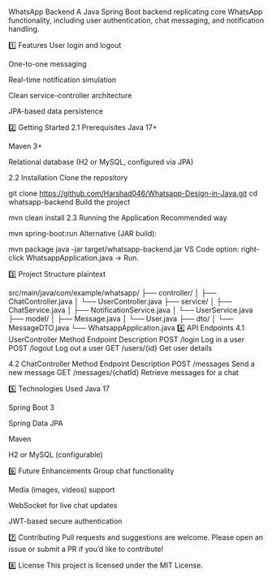 WhatsApp Backend
A Java Spring Boot backend replicating core WhatsApp functionality, including user authentication, chat messaging, and notification handling.




1️⃣ Features
User login and logout

One-to-one messaging

Real-time notification simulation

Clean service-controller architecture

JPA-based data persistence

2️⃣ Getting Started
2.1 Prerequisites
Java 17+

Maven 3+

Relational database (H2 or MySQL, configured via JPA)

2.2 Installation
Clone the repository




git clone https://github.com/Harshad046/Whatsapp-Design-in-Java.git
cd whatsapp-backend
Build the project




mvn clean install
2.3 Running the Application
Recommended way




mvn spring-boot:run
Alternative (JAR build):




mvn package
java -jar target/whatsapp-backend.jar
VS Code option: right-click WhatsappApplication.java → Run.

3️⃣ Project Structure
plaintext


src/main/java/com/example/whatsapp/
  ├── controller/
  │     ├── ChatController.java
  │     └── UserController.java
  ├── service/
  │     ├── ChatService.java
  │     ├── NotificationService.java
  │     └── UserService.java
  ├── model/
  │     ├── Message.java
  │     └── User.java
  ├── dto/
  │     └── MessageDTO.java
  └── WhatsappApplication.java
4️⃣ API Endpoints
4.1 UserController
Method	Endpoint	Description
POST	/login	Log in a user
POST	/logout	Log out a user
GET	/users/{id}	Get user details

4.2 ChatController
Method	Endpoint	Description
POST	/messages	Send a new message
GET	/messages/{chatId}	Retrieve messages for a chat

5️⃣ Technologies Used
Java 17

Spring Boot 3

Spring Data JPA

Maven

H2 or MySQL (configurable)

6️⃣ Future Enhancements
Group chat functionality

Media (images, videos) support

WebSocket for live chat updates

JWT-based secure authentication

7️⃣ Contributing
Pull requests and suggestions are welcome. Please open an issue or submit a PR if you’d like to contribute!

8️⃣ License
This project is licensed under the MIT License.
